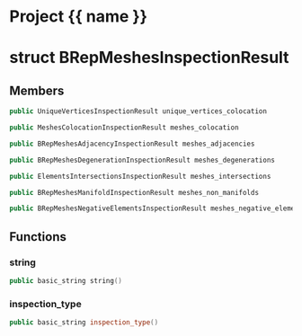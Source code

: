<script setup>
import {useRoute} from 'vitepress'
const {path} = useRoute()
const tokens = path.split('/')
const words = tokens[2].split('-');
for (let i = 0; i < words.length; i++) {
    words[i] = words[i].charAt(0).toUpperCase() + words[i].slice(1);
    words[i] = words[i].replace('geode', 'Geode')
}
const name = words.join('-');
</script>
# Project {{ name }}

# struct BRepMeshesInspectionResult


## Members

```cpp
public UniqueVerticesInspectionResult unique_vertices_colocation

```

```cpp
public MeshesColocationInspectionResult meshes_colocation

```

```cpp
public BRepMeshesAdjacencyInspectionResult meshes_adjacencies

```

```cpp
public BRepMeshesDegenerationInspectionResult meshes_degenerations

```

```cpp
public ElementsIntersectionsInspectionResult meshes_intersections

```

```cpp
public BRepMeshesManifoldInspectionResult meshes_non_manifolds

```

```cpp
public BRepMeshesNegativeElementsInspectionResult meshes_negative_elements

```



## Functions

### string

```cpp
public basic_string string()
```


### inspection_type

```cpp
public basic_string inspection_type()
```




